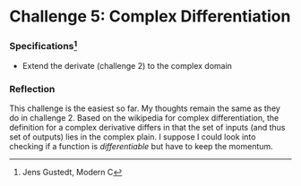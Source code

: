 # Challenge 5: Complex Differentiation

### Specifications[^1]

- Extend the derivate (challenge 2) to the complex domain

### Reflection

This challenge is the easiest so far. My thoughts remain the same as they do in
challenge 2. Based on the wikipedia for complex differentiation, the definition
for a complex derivative differs in that the set of inputs (and thus set of
outputs) lies in the complex plain. I suppose I could look into checking if a
function is *differentiable* but have to keep the momentum.

[^1]: Jens Gustedt, Modern C
